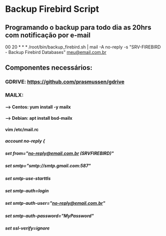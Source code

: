 # Backup Firebird Script

## Programando o backup para todo dia as 20hrs com notificação por e-mail
00 20 * * * /root/bin/backup_firebird.sh | mail -A no-reply -s "SRV-FIREBIRD - Backup Firebird Databases" meu@email.com.br

## Componentes necessários:
### GDRIVE: https://github.com/prasmussen/gdrive
### MAILX:
#### --> Centos: yum install -y mailx
#### --> Debian: apt install bsd-mailx

#### vim /etc/mail.rc
##### account no-reply {
#####     set from="no-reply@email.com.br (SRVFIREBIRD)"
#####     set smtp="smtp://smtp.gmail.com:587"
#####     set smtp-use-starttls
#####     set smtp-auth=login
#####     set smtp-auth-user="no-reply@email.com.br"
#####     set smtp-auth-password="MyPassword"
#####     set ssl-verify=ignore
